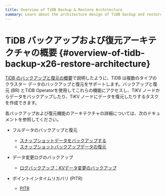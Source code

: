 ```yaml
---
title: Overview of TiDB Backup & Restore Architecture
summary: Learn about the architecture design of TiDB backup and restore features.
---
```


# TiDB バックアップおよび復元アーキテクチャの概要 {#overview-of-tidb-backup-x26-restore-architecture}

[TiDB のバックアップと復元の概要](/br/backup-and-restore-overview.md)で説明したように、TiDB は複数のタイプのクラスター データのバックアップと復元をサポートします。バックアップと復元 (BR) とTiDB Operatorを使用してこれらの機能にアクセスし、TiKV ノードからデータをバックアップしたり、TiKV ノードにデータを復元したりするタスクを作成できます。

各バックアップおよび復元機能のアーキテクチャの詳細については、次のドキュメントを参照してください。

-   フルデータのバックアップと復元

    -   [スナップショットデータをバックアップする](/br/br-snapshot-architecture.md#process-of-backup)
    -   [スナップショットバックアップデータの復元](/br/br-snapshot-architecture.md#process-of-restore)

-   データ変更ログのバックアップ

    -   [ログバックアップ：KVデータ変更のバックアップ](/br/br-log-architecture.md#process-of-log-backup)

-   ポイントインタイムリカバリ (PITR)

    -   [PITR](/br/br-log-architecture.md#process-of-pitr)
